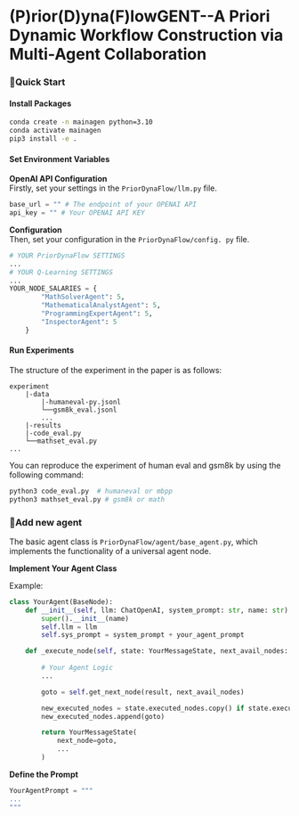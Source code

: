 # (P)rior(D)yna(F)lowGENT--A Priori Dynamic Workflow Construction via Multi-Agent Collaboration

### 🚀Quick Start
#### Install Packages
```bash
conda create -n mainagen python=3.10
conda activate mainagen
pip3 install -e .
```

#### Set Environment Variables
 **OpenAI API Configuration**  
Firstly, set your settings in the ```PriorDynaFlow/llm.py``` file.
```python
base_url = "" # The endpoint of your OPENAI API
api_key = "" # Your OPENAI API KEY
```
**Configuration**  
Then, set your configuration in the ```PriorDynaFlow/config. py``` file.
```python
# YOUR PriorDynaFlow SETTINGS
...
# YOUR Q-Learning SETTINGS
...
YOUR_NODE_SALARIES = {
        "MathSolverAgent": 5,
        "MathematicalAnalystAgent": 5,
        "ProgrammingExpertAgent": 5,
        "InspectorAgent": 5
    }
```
#### Run Experiments
The structure of the experiment in the paper is as follows:
```
experiment
    |-data
        |-humaneval-py.jsonl
        └──gsm8k_eval.jsonl
        ...
    |-results
    |-code_eval.py
    └──mathset_eval.py   
...
```
You can reproduce the experiment of human eval and gsm8k by using the following command:
```bash
python3 code_eval.py  # humaneval or mbpp
python3 mathset_eval.py # gsm8k or math
```
### 🔗Add new agent
The basic agent class is ```PriorDynaFlow/agent/base_agent.py```, which implements the functionality of a universal agent node.

**Implement Your Agent Class** 

Example:
```python
class YourAgent(BaseNode):
    def __init__(self, llm: ChatOpenAI, system_prompt: str, name: str):
        super().__init__(name)
        self.llm = llm
        self.sys_prompt = system_prompt + your_agent_prompt

    def _execute_node(self, state: YourMessageState, next_avail_nodes: List) -> YourMessageState:
        
        # Your Agent Logic
        ...

        goto = self.get_next_node(result, next_avail_nodes)

        new_executed_nodes = state.executed_nodes.copy() if state.executed_nodes else []
        new_executed_nodes.append(goto)

        return YourMessageState(
            next_node=goto,
            ...
        )
```

**Define the Prompt**

```python
YourAgentPrompt = """
...
"""
```
